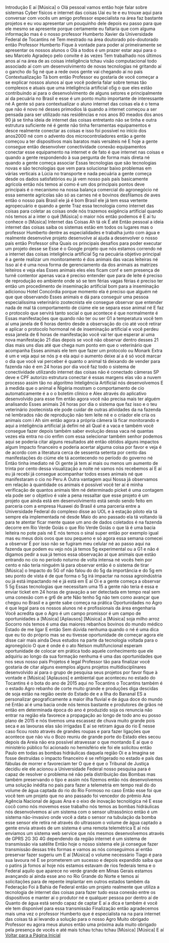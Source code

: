 Introdução
E aí
[Música]
o Olá pessoal
vamos então hoje falar sobre sistemas
Cyber físicos e internet das coisas Uai
eu te e eu trouxe aqui para conversar
com vocês um amigo professor
especialista na área faz bastante
projetos e eu vou apresentar um
pouquinho dele depois eu passo para que
ele mesmo se apresente porque certamente
eu faltaria que com alguma informação
mas é o nosso professor Humberto Xavier
da Universidade Federal de Tocantins
né Tem mestrado na área doutorado
pós-doutorado então Professor Humberto
Fique à vontade para poder aí
primeiramente se apresentar os nossos
alunos
o Olá a todos é um prazer estar aqui
para o seu Marcelo Agradeço pelo convite
é
às vezes Tem trabalhado nos últimos anos
aí na área de as coisas
inteligência tchau visão computacional
todo associado aí com um
desenvolvimento de novas tecnologias né
gritando aí o gancho do 5g né que a rede
ovos gente vai chegando aí no país
Contextualização
Tá bom então Professor eu gostaria de
você começar a se explicar nossos alunos
aí que você poderia falar sobre temas
tão complexos e atuais que uma
inteligência artificial
o5g o que eles estão contribuindo aí
para o desenvolvimento de alguns setores
e principalmente aí da pecuária no
Brasil
e esse é um ponto muito importante de
interessante né A gente só para
contextualizar o aluno
internet das coisas ela é o tema que não
é novo né desses primodios lá quando a
internet começou a ser pensada para ser
utilizado nas residências e nos anos 80
meados dos anos 90 já se tinha ideia de
internet das coisas
entretanto não se tinha e outra
estrutura suficiente né é gente não
tinha
ferramentas equipamentos e desce
realmente conectar as coisas e isso foi
possível no início dos anos2000 né com o
advento dos microcontroladores então a
gente começou a ter dispositivos mais
baratos
mais versáteis né E hoje a gente
consegue então
desenvolver
conectividade conexão equipamentos
conectar esse equipamento na internet e
de fato é que internet nas coisas e
quando a gente respondendo à sua
pergunta de forma mais direta né quando
a gente começa associar Essas
tecnologias que são tecnologias novas e
são tecnologias que vem para solucionar
baixo problemas em várias verticais a
Lúcia no transporte
e
nada pecuária a gente começa desde os
dados satisfatórios eu já vem nosso país
país basicamente agrícola então nós
temos aí como é um dos principais pontos
deve principais é
o mecanismo na nossa balança comercial
do agronegócio né essa
semente
agrícolas são só as carnes né e bovinos
desfilamos de aves então o nosso país
Brasil ele já é bom Brasil ele já tem
essa vertente
agropecuário e quando a gente Traz essa
tecnologia como internet das coisas para
coletar as coisas onde nós trazemos
exigência artificial quando nós temos aí
a inter
o quê
[Música]
o
maior nós então podemos é
E aí
tu
conhece o
[Música]
Internet das Coisas
Ah tá ok É até Então pessoal a ideia
internet das coisas saiba os sistemas
estão em todos os lugares mas o
professor Humberto dentre as
especialidades e trabalha junto com água
e realmente desenvolve projeto
desenvolve aí ajuda a desenvolver o
nosso país então Professor olha Quais os
principais desafios para poder executar
um projeto desse se
Esse é o Google projeto que nós estamos
correndo né
a internet das coisas inteligência
artificial 5g na pecuária objetivo
principal é a gente realizar um
monitoramento é dos animais das vacas
leiteiras né Isso aí é é uma nova forma
de gerenciamento da dos animais as
matrizes leiteiros e veja elas Esses
animais eles eles ficam conf
e
sem presença de turnê
contentor apenas vaca é preciso entender
que para de leite é preciso de
reprodução eo ambiente onde só se tem
férias vagas férias é preciso ter então
um procedimento de inseminação
artificial
bom para a inseminação adicionou Hotel
Concórdia porque momento ela é preciso
que alguém né que que observando Esses
animais e dá para conseguir
uma pessoa especialíssima veterinário
zootecnista ele consegue observar que
entender nada de mal tá comportamento de
ciúme ele se separa esse animal né E faz
o protocolo que servirá tanto social o
que acontece é que normalmente é Essas
manifestações que
quando não ter ou ser
G1
a
temperatura você tem aí uma janela de 6
horas dentro desde a observação do cio
até você retirar e aplicar o protocolo
hormonal né de inseminação artificial e
você perdeu essa janela de 6 horas de
manifestação você vai ter que esperar aí
uma nova manifestação 21 dias depois se
você não observar dentro desses 21 dias
mais uns dias até que chega num ponto em
que o veterinário que acompanha Esses
animais ele tem que fazer um protocolo
ou Monark Extra é um
e veja aqui se nós p
e ela aqui
o
aumento deixe aí a
é só você marcar o dia que você vai
perceber é
quanto o animal tá deixando de vender
para fazenda não é
em
24 horas por dia
você faz todo o sistema de conectividade
utilizando internet das coisas não é
conectado câmeras SP deve e
CPF autorizo estrutura conectar é essas
margens elas vão a nuvem processo assim
tão no algoritmo Inteligência Artificial
nós desenvolvemos E à medida que o
animal e Nigéria mostram o comportamento
de cio
automaticamente é a o o boletim clínico
e Alex através do aplicativo
desenvolvido para esse fim então agora
você não precisa mais ter alguém
analisando Esses animais 24 horas por
dia
o sistema que faz isso e o teu
veterinário zootecnista ele pode cuidar
de outras atividades da na fazenda né
lembrados não de reprodução não tem
leite né e o criador ele cria os animais
com i
Ah sim então agora a própria câmera lá
ficar monitorando e aqui a inteligência
artificial já defini né ali Qual é a
vaca e também você consegue
fazer depois também saber evolução dessa
vaca né
quantas vezes ela entra no cio enfim com
essa selecionar também senhor
podemos aqui se poderia citar alguns
resultados até então obtidos alguns
impactos algum Impacto financeiro e
poderia acertar alguma coisa por favor
e veja é de acordo com a literatura
cerca de sessenta setenta por cento das
manifestações do ciúme ele tá
acontecendo no período do governo né
Então tinha imediato né
Oi gente já tem aí mais ou menos um
aumento de trinta por cento dessa
visualização a noite né vamos nós
recebemos aí
E aí
eu já recebi já consegue acompanhar
todos esses animais né que manifestaram
o cio no Peru
A Outra vantagem aqui Nossa já
observamos em relação à quantidade os
animais é possível você ter aí é minha
verificação de quantos animais têm né
determinado picket é uma contagem ela
pode ser
o
objetivo é
vale a pena ressaltar que esse projeto é
um projeto que ainda está em
desenvolvimento está sendo sendo feito
em parceria com a empresa Huawei do
Brasil é uma parceria entre a
Universidade Federal do complexo disse
ao UOL e à estação piloto ela tá sempre
ela implementada né desde Maio do ano
passado ela tá voltando lá para te
atentar ficar mente quase um ano de
dados coletados é na fazenda decorre em
Rio Verde Goiás o que Rio Verde Goiás o
que lá é uma bacia leiteira no pote país
né E nós temos o sinal super então por
exemplo igual mas eu meus dois ovos que
sou pequeno e só agora essa semana
comecei a observar É por isso não se
fugiram meu celular né ao passo aqui na
fazenda que podem eu vejo nós já temos
5g experimental ou a G1 e
não é digamos pedir a sua já temos essa
observação aí que animais que estão
entrando no cio no período noturno de
volta intensa né vocês hein por cento e
não teria ninguém lá para observar então
é o sistema de tirar
[Música]
o
Impacto do 5G
of não falou do do 5g da importância e
do 5g em seu ponto de vista é de que
forma o 5g irá impactar na nossa
agroindústria ou já está impactando né
e
já está em
E aí
Oi
e a gente começa a observar 5 5g Essas
tecnologias que necessitam uma
15 a gente não teria é essa
e
enviar ticket
em 24 horas de gravação a ser detectada
em tempo real sem uma conexão com
e
gr6 de arte Não tenho 5g
não tem como avançar que chegou no
Brasil e a gente sabe começa na prática
Oportunidades no Agro
é que legal para os nossos alunos né e
profissionais da área engenharia Você
acredita que o Agro é um campo promissor
é um campo de oportunidades a
[Música]
[Aplausos]
[Música]
a
[Música]
soja milho arroz
Socorro nós temos é uma das maiores
rebanhos bovinos do mundo médico Estado
de
me ligar
E
então
Sem dúvida nenhuma quando o né é uma
dica que eu tio do próprio mas se eu
tivesse oportunidade de começar agora
ele disse cair mais ainda Deus estudos
na parte da tecnologia voltada para o
agronegócio O que é onde é o ato Nelson
multifuncional esperam oportunidade de
colocar em prática todo aquele
conhecimento que ele adquiriu ao longo
da sua formação
nenhuma é uma das oportunidades que nos
seus nosso país
Projetos
é legal Professor tão para
finalizar você gostaria de citar alguns
exemplos alguns projetos
multidisciplinares
desenvolvido aí para o grupo de pesquisa
seus projetos por favor fique à vontade
e
[Música]
[Aplausos]
e
ambiental que aconteceu no estado do
Tocantins é o bota do ano de 2015
aqui no Tocantins o Tocantins também é o
estado Agro
rebanho de corte muito grande e
produções diga descidas de soja estão na
região oeste do Estado de
e
a Ilha do Bananal ES a
personalizar geograficamente a maior
ilha fluvial e de água doce do mundo né
Então aí é uma bacia onde nós temos
bastante e produtores de grãos né então
em determinada época do ano é produzido
soja os renuncia não entrar na região
ela favorece a propagação ao longo de
todo ano
eu posso plano de 2015 e nós tivemos uma
escassez de chuva muito grande pois seca
e as lavouras elas são irrigadas
E aí
se retiram água do rio É nesse caso
ficou rosto através de grandes roupas
e para fazer ligações
que acontece que não viu o Bozo reuniu
de grande porte do Estado eles secou
depois da Areia não era possível
atravessar o que montando E aí que o
ministério público foi acionado no
hemisfério ele foi ele solicitou então
Paulo
em
todas as bombas hidráulicas daquela
região
Oi e a Imagina se fosse
destruídas o impacto financeiro é se
refrigerado no estado e país das fábulas
de morrer e
favoreciam ter O que
é que o
Tribunal de Justiça decidiu ele ele
acionou a Universidade Federal nosso
pesquisa para
é
capaz de resolver o problema né não pela
distribuição das Bombas mas também
preservando o tipo e assim nós fizemos
então nós desenvolvemos uma solução
inédita no país para fazer a telemetria
em tempo real do do volume de água
captada do rio do Rio Formoso no caso
Então esse foi que você tem um projeto
que no ano passado foi vencedor do
prêmio Ana Agência Nacional de águas Ana
e o eixo de inovação tecnológica né E
esse cocô como nós movemos esse trabalho
nós temos as bombas hidráulicas nós
desenvolvemos aí um sistema com o sensor
ultrassônico então é um sistema
não-invasivo onde você a data o sensor
na tubulação da bomba esse sensor ele
retira né através do ultrassom o volume
de água captado a gente envia através de
um sistema é uma remota telemétrica E aí
nós enviamos um sistema web service que
nós mesmos desenvolvemos
através de
GPRS 2G 3G 4G dependendo da região
internet é um sistema de transmissão via
satélite Então hoje o nosso sistema ele
já consegue fazer transmissão dessas
três formas e vamos as nós conseguimos
aí então preservar fazer sugeriu um
E aí
[Música]
o
volume necessário Tiago é para sua
lavoura né E se prometerem um sucesso e
depois expandido saiba que o patins já
fomos aí hoje nós estamos estavam de
rios federais tema e o Federal aquilo
que aparece no verde grande em Minas
Gerais estamos avançando aí ainda esse
ano no Rio Grande do Norte e temos aí
solicitações para de repente implantar
em outros estados também da Federação
Foi à Bahia de Federal então um projeto
realmente que utiliza a tecnologia de
internet das coisas para fazer tudo essa
conexão entre os dispositivos e manter
aí o produtor né e qualquer pessoa por
dentro aí de Quanto de água está sendo
capaz de captar
E aí
a dica e também é você ele tem
disponível para essa transmissão
Finalização
então agradecemos mais uma vez o
professor Humberto que é especialista na
na para internet das coisas tá aí
levando a solução para o nosso Agro
Muito obrigado Professor eu agora meus
alunos então uma próxima aula muito
obrigado pela presença de vocês e até
mais tchau tchau tchau
[Música]
[Música]
E aí
 <a href="index.html">Voltar para a Página Inicial</a>
